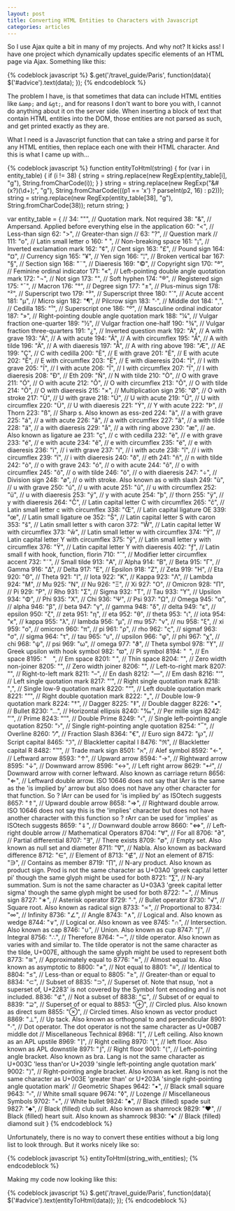 ```yaml
---
layout: post
title: Converting HTML Entities to Characters with Javascript
categories: articles
---
```


<p>So I use Ajax quite a bit in many of my projects. And why not? It kicks ass! I have one project which dynamically updates specific elements of an HTML page via Ajax. Something like this:</p>

{% codeblock javascript %}
$.get('/travel_guide/Paris', function(data){
  $('#advice').text(data);
});
{% endcodeblock %}

<p>The problem I have, is that sometimes that data can include HTML entities like <code>&amp;amp;</code> and <code>&amp;gt;</code>, and for reasons I don't want to bore you with, I cannot do anything about it on the server side. When inserting a block of text that contain HTML entities into the DOM, those entities are not parsed as such, and get printed exactly as they are.</p>

<p>What I need is a Javascript function that can take a string and parse it for any HTML entities, then replace each one with their HTML character. And this is what I came up with...</p>

{% codeblock javascript %}
function entityToHtml(string) {
	for (var i in entity_table) {
		if (i != 38) {
			string = string.replace(new RegExp(entity_table[i], "g"), String.fromCharCode(i));
		}
	}
	string = string.replace(new RegExp("&#(x?)(\\d+);", "g"), String.fromCharCode(((p1 == 'x') ? parseInt(p2, 16) : p2)));
	string = string.replace(new RegExp(entity_table[38], "g"), String.fromCharCode(38));
	return string;
}

var entity_table = {
  //	34: "&quot;",		// Quotation mark. Not required
  38: "&amp;",		// Ampersand. Applied before everything else in the application
  60: "&lt;",		// Less-than sign
  62: "&gt;",		// Greater-than sign
  //	63: "&#63;",		// Question mark
  //	111: "&#111;",		// Latin small letter o
  160: "&nbsp;",		// Non-breaking space
  161: "&iexcl;",		// Inverted exclamation mark
  162: "&cent;",		// Cent sign
  163: "&pound;",		// Pound sign
  164: "&curren;",	// Currency sign
  165: "&yen;",		// Yen sign
  166: "&brvbar;",	// Broken vertical bar
  167: "&sect;",		// Section sign
  168: "&uml;",		// Diaeresis
  169: "&copy;",		// Copyright sign
  170: "&ordf;",		// Feminine ordinal indicator
  171: "&laquo;",		// Left-pointing double angle quotation mark
  172: "&not;",		// Not sign
  173: "&shy;",		// Soft hyphen
  174: "&reg;",		// Registered sign
  175: "&macr;",		// Macron
  176: "&deg;",		// Degree sign
  177: "&plusmn;",	// Plus-minus sign
  178: "&sup2;",		// Superscript two
  179: "&sup3;",		// Superscript three
  180: "&acute;",		// Acute accent
  181: "&micro;",		// Micro sign
  182: "&para;",		// Pilcrow sign
  183: "&middot;",	// Middle dot
  184: "&cedil;",		// Cedilla
  185: "&sup1;",		// Superscript one
  186: "&ordm;",		// Masculine ordinal indicator
  187: "&raquo;",		// Right-pointing double angle quotation mark
  188: "&frac14;",	// Vulgar fraction one-quarter
  189: "&frac12;",	// Vulgar fraction one-half
  190: "&frac34;",	// Vulgar fraction three-quarters
  191: "&iquest;",	// Inverted question mark
  192: "&Agrave;",	// A with grave
  193: "&Aacute;",	// A with acute
  194: "&Acirc;",		// A with circumflex
  195: "&Atilde;",	// A with tilde
  196: "&Auml;",		// A with diaeresis
  197: "&Aring;",		// A with ring above
  198: "&AElig;",		// AE
  199: "&Ccedil;",	// C with cedilla
  200: "&Egrave;",	// E with grave
  201: "&Eacute;",	// E with acute
  202: "&Ecirc;",		// E with circumflex
  203: "&Euml;",		// E with diaeresis
  204: "&Igrave;",	// I with grave
  205: "&Iacute;",	// I with acute
  206: "&Icirc;",		// I with circumflex
  207: "&Iuml;",		// I with diaeresis
  208: "&ETH;",		// Eth
  209: "&Ntilde;",	// N with tilde
  210: "&Ograve;",	// O with grave
  211: "&Oacute;",	// O with acute
  212: "&Ocirc;",		// O with circumflex
  213: "&Otilde;",	// O with tilde
  214: "&Ouml;",		// O with diaeresis
  215: "&times;",		// Multiplication sign
  216: "&Oslash;",	// O with stroke
  217: "&Ugrave;",	// U with grave
  218: "&Uacute;",	// U with acute
  219: "&Ucirc;",		// U with circumflex
  220: "&Uuml;",		// U with diaeresis
  221: "&Yacute;",	// Y with acute
  222: "&THORN;",		// Thorn
  223: "&szlig;",		// Sharp s. Also known as ess-zed
  224: "&agrave;",	// a with grave
  225: "&aacute;",	// a with acute
  226: "&acirc;",		// a with circumflex
  227: "&atilde;",	// a with tilde
  228: "&auml;",		// a with diaeresis
  229: "&aring;",		// a with ring above
  230: "&aelig;",		// ae. Also known as ligature ae
  231: "&ccedil;",	// c with cedilla
  232: "&egrave;",	// e with grave
  233: "&eacute;",	// e with acute
  234: "&ecirc;",		// e with circumflex
  235: "&euml;",		// e with diaeresis
  236: "&igrave;",	// i with grave
  237: "&iacute;",	// i with acute
  238: "&icirc;",		// i with circumflex
  239: "&iuml;",		// i with diaeresis
  240: "&eth;",		// eth
  241: "&ntilde;",	// n with tilde
  242: "&ograve;",	// o with grave
  243: "&oacute;",	// o with acute
  244: "&ocirc;",		// o with circumflex
  245: "&otilde;",	// o with tilde
  246: "&ouml;",		// o with diaeresis
  247: "&divide;",	// Division sign
  248: "&oslash;",	// o with stroke. Also known as o with slash
  249: "&ugrave;",	// u with grave
  250: "&uacute;",	// u with acute
  251: "&ucirc;",		// u with circumflex
  252: "&uuml;",		// u with diaeresis
  253: "&yacute;",	// y with acute
  254: "&thorn;",		// thorn
  255: "&yuml;",		// y with diaeresis
  264: "&#264;",		// Latin capital letter C with circumflex
  265: "&#265;",		// Latin small letter c with circumflex
  338: "&OElig;",		// Latin capital ligature OE
  339: "&oelig;",		// Latin small ligature oe
  352: "&Scaron;",	// Latin capital letter S with caron
  353: "&scaron;",	// Latin small letter s with caron
  372: "&#372;",		// Latin capital letter W with circumflex
  373: "&#373;",		// Latin small letter w with circumflex
  374: "&#374;",		// Latin capital letter Y with circumflex
  375: "&#375;",		// Latin small letter y with circumflex
  376: "&Yuml;",		// Latin capital letter Y with diaeresis
  402: "&fnof;",		// Latin small f with hook, function, florin
  710: "&circ;",		// Modifier letter circumflex accent
  732: "&tilde;",		// Small tilde
  913: "&Alpha;",		// Alpha
  914: "&Beta;",		// Beta
  915: "&Gamma;",		// Gamma
  916: "&Delta;",		// Delta
  917: "&Epsilon;",	// Epsilon
  918: "&Zeta;",		// Zeta
  919: "&Eta;",		// Eta
  920: "&Theta;",		// Theta
  921: "&Iota;",		// Iota
  922: "&Kappa;",		// Kappa
  923: "&Lambda;",	// Lambda
  924: "&Mu;",		// Mu
  925: "&Nu;",		// Nu
  926: "&Xi;",		// Xi
  927: "&Omicron;",	// Omicron
  928: "&Pi;",		// Pi
  929: "&Rho;",		// Rho
  931: "&Sigma;",		// Sigma
  932: "&Tau;",		// Tau
  933: "&Upsilon;",	// Upsilon
  934: "&Phi;",		// Phi
  935: "&Chi;",		// Chi
  936: "&Psi;",		// Psi
  937: "&Omega;",		// Omega
  945: "&alpha;",		// alpha
  946: "&beta;",		// beta
  947: "&gamma;",		// gamma
  948: "&delta;",		// delta
  949: "&epsilon;",	// epsilon
  950: "&zeta;",		// zeta
  951: "&eta;",		// eta
  952: "&theta;",		// theta
  953: "&iota;",		// iota
  954: "&kappa;",		// kappa
  955: "&lambda;",	// lambda
  956: "&mu;",		// mu
  957: "&nu;",		// nu
  958: "&xi;",		// xi
  959: "&omicron;",	// omicron
  960: "&pi;",		// pi
  961: "&rho;",		// rho
  962: "&sigmaf;",	// sigmaf
  963: "&sigma;",		// sigma
  964: "&tau;",		// tau
  965: "&upsilon;",	// upsilon
  966: "&phi;",		// phi
  967: "&chi;",		// chi
  968: "&psi;",		// psi
  969: "&omega;",		// omega
  977: "&thetasym;",	// Theta symbol
  978: "&upsih;",		// Greek upsilon with hook symbol
  982: "&piv;",		// Pi symbol
  8194: "&ensp;",		// En space
  8195: "&emsp;",		// Em space
  8201: "&thinsp;",	// Thin space
  8204: "&zwnj;",		// Zero width non-joiner
  8205: "&zwj;",		// Zero width joiner
  8206: "&lrm;",		// Left-to-right mark
  8207: "&rlm;",		// Right-to-left mark
  8211: "&ndash;",	// En dash
  8212: "&mdash;",	// Em dash
  8216: "&lsquo;",	// Left single quotation mark
  8217: "&rsquo;",	// Right single quotation mark
  8218: "&sbquo;",	// Single low-9 quotation mark
  8220: "&ldquo;",	// Left double quotation mark
  8221: "&rdquo;",	// Right double quotation mark
  8222: "&bdquo;",	// Double low-9 quotation mark
  8224: "&dagger;",	// Dagger
  8225: "&Dagger;",	// Double dagger
  8226: "&bull;",		// Bullet
  8230: "&hellip;",	// Horizontal ellipsis
  8240: "&permil;",	// Per mille sign
  8242: "&prime;",	// Prime
  8243: "&Prime;",	// Double Prime
  8249: "&lsaquo;",	// Single left-pointing angle quotation
  8250: "&rsaquo;",	// Single right-pointing angle quotation
  8254: "&oline;",	// Overline
  8260: "&frasl;",	// Fraction Slash
  8364: "&euro;",		// Euro sign
  8472: "&weierp;",	// Script capital
  8465: "&image;",	// Blackletter capital I
  8476: "&real;",		// Blackletter capital R
  8482: "&trade;",	// Trade mark sign
  8501: "&alefsym;",	// Alef symbol
  8592: "&larr;",		// Leftward arrow
  8593: "&uarr;",		// Upward arrow
  8594: "&rarr;",		// Rightward arrow
  8595: "&darr;",		// Downward arrow
  8596: "&harr;",		// Left right arrow
  8629: "&crarr;",	// Downward arrow with corner leftward. Also known as carriage return
  8656: "&lArr;",		// Leftward double arrow. ISO 10646 does not say that lArr is the same as the 'is implied by' arrow but also does not have any other character for that function. So ? lArr can be used for 'is implied by' as ISOtech suggests
  8657: "&uArr;",		// Upward double arrow
  8658: "&rArr;",		// Rightward double arrow. ISO 10646 does not say this is the 'implies' character but does not have another character with this function so ? rArr can be used for 'implies' as ISOtech suggests
  8659: "&dArr;",		// Downward double arrow
  8660: "&hArr;",		// Left-right double arrow
  // Mathematical Operators
  8704: "&forall;",	// For all
  8706: "&part;",		// Partial differential
  8707: "&exist;",	// There exists
  8709: "&empty;",	// Empty set. Also known as null set and diameter
  8711: "&nabla;",	// Nabla. Also known as backward difference
  8712: "&isin;",		// Element of
  8713: "&notin;",	// Not an element of
  8715: "&ni;",		// Contains as member
  8719: "&prod;",		// N-ary product. Also known as product sign. Prod is not the same character as U+03A0 'greek capital letter pi' though the same glyph might be used for both
  8721: "&sum;",		// N-ary summation. Sum is not the same character as U+03A3 'greek capital letter sigma' though the same glyph might be used for both
  8722: "&minus;",	// Minus sign
  8727: "&lowast;",	// Asterisk operator
  8729: "&#8729;",	// Bullet operator
  8730: "&radic;",	// Square root. Also known as radical sign
  8733: "&prop;",		// Proportional to
  8734: "&infin;",	// Infinity
  8736: "&ang;",		// Angle
  8743: "&and;",		// Logical and. Also known as wedge
  8744: "&or;",		// Logical or. Also known as vee
  8745: "&cap;",		// Intersection. Also known as cap
  8746: "&cup;",		// Union. Also known as cup
  8747: "&int;",		// Integral
  8756: "&there4;",	// Therefore
  8764: "&sim;",		// tilde operator. Also known as varies with and similar to. The tilde operator is not the same character as the tilde, U+007E, although the same glyph might be used to represent both
  8773: "&cong;",		// Approximately equal to
  8776: "&asymp;",	// Almost equal to. Also known as asymptotic to
  8800: "&ne;",		// Not equal to
  8801: "&equiv;",	// Identical to
  8804: "&le;",		// Less-than or equal to
  8805: "&ge;",		// Greater-than or equal to
  8834: "&sub;",		// Subset of
  8835: "&sup;",		// Superset of. Note that nsup, 'not a superset of, U+2283' is not covered by the Symbol font encoding and is not included.
  8836: "&nsub;",		// Not a subset of
  8838: "&sube;",		// Subset of or equal to
  8839: "&supe;",		// Superset of or equal to
  8853: "&oplus;",	// Circled plus. Also known as direct sum
  8855: "&otimes;",	// Circled times. Also known as vector product
  8869: "&perp;",		// Up tack. Also known as orthogonal to and perpendicular
  8901: "&sdot;",		// Dot operator. The dot operator is not the same character as U+00B7 middle dot
  // Miscellaneous Technical
  8968: "&lceil;",	// Left ceiling. Also known as an APL upstile
  8969: "&rceil;",	// Right ceiling
  8970: "&lfloor;",	// left floor. Also known as APL downstile
  8971: "&rfloor;",	// Right floor
  9001: "&lang;",		// Left-pointing angle bracket. Also known as bra. Lang is not the same character as U+003C 'less than'or U+2039 'single left-pointing angle quotation mark'
  9002: "&rang;",		// Right-pointing angle bracket. Also known as ket. Rang is not the same character as U+003E 'greater than' or U+203A 'single right-pointing angle quotation mark'
  // Geometric Shapes
  9642: "&#9642;",	// Black small square
  9643: "&#9643;",	// White small square
  9674: "&loz;",		// Lozenge
  // Miscellaneous Symbols
  9702: "&#9702;",	// White bullet
  9824: "&spades;",	// Black (filled) spade suit
  9827: "&clubs;",	// Black (filled) club suit. Also known as shamrock
  9829: "&hearts;",	// Black (filled) heart suit. Also known as shamrock
  9830: "&diams;"   // Black (filled) diamond suit
}
{% endcodeblock %}

<p>Unfortunately, there is no way to convert these entities without a big long list to look through. But it works nicely like so:</p>

{% codeblock javascript %}
entityToHtml(string_with_entities);
{% endcodeblock %}

<p>Making my code now looking like this:</p>

{% codeblock javascript %}
$.get('/travel_guide/Paris', function(data){
  $('#advice').text(entityToHtml(data));
});
{% endcodeblock %}